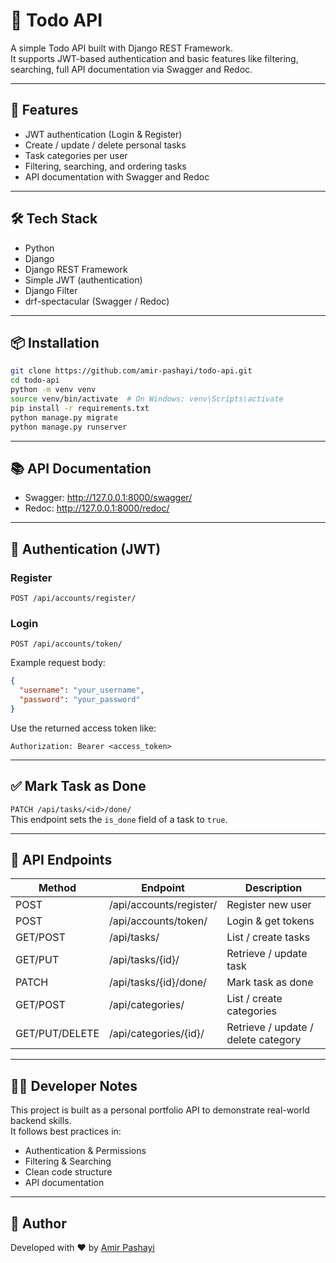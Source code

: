 # 📝 Todo API

A simple Todo API built with Django REST Framework.  
It supports JWT-based authentication and basic features like filtering, searching, full API documentation via Swagger and Redoc.

---

## 🚀 Features

- JWT authentication (Login & Register)
- Create / update / delete personal tasks
- Task categories per user
- Filtering, searching, and ordering tasks
- API documentation with Swagger and Redoc

---

## 🛠 Tech Stack

- Python
- Django
- Django REST Framework
- Simple JWT (authentication)
- Django Filter
- drf-spectacular (Swagger / Redoc)

---

## 📦 Installation

```bash
git clone https://github.com/amir-pashayi/todo-api.git
cd todo-api
python -m venv venv
source venv/bin/activate  # On Windows: venv\Scripts\activate
pip install -r requirements.txt
python manage.py migrate
python manage.py runserver
```

---

## 📚 API Documentation

- Swagger: http://127.0.0.1:8000/swagger/
- Redoc: http://127.0.0.1:8000/redoc/

---

## 🔐 Authentication (JWT)

### Register
`POST /api/accounts/register/`

### Login
`POST /api/accounts/token/`

Example request body:
```json
{
  "username": "your_username",
  "password": "your_password"
}
```

Use the returned access token like:
```
Authorization: Bearer <access_token>
```

---

## ✅ Mark Task as Done

`PATCH /api/tasks/<id>/done/`  
This endpoint sets the `is_done` field of a task to `true`.

---

## 📁 API Endpoints

| Method | Endpoint | Description |
|--------|----------|-------------|
| POST   | /api/accounts/register/        | Register new user |
| POST   | /api/accounts/token/           | Login & get tokens |
| GET/POST | /api/tasks/                  | List / create tasks |
| GET/PUT | /api/tasks/{id}/              | Retrieve / update task |
| PATCH   | /api/tasks/{id}/done/         | Mark task as done |
| GET/POST | /api/categories/             | List / create categories |
| GET/PUT/DELETE | /api/categories/{id}/  | Retrieve / update / delete category |

---

## 👨‍💻 Developer Notes

This project is built as a personal portfolio API to demonstrate real-world backend skills.  
It follows best practices in:

- Authentication & Permissions
- Filtering & Searching
- Clean code structure
- API documentation

---

## 👤 Author

Developed with ❤️ by [Amir Pashayi](https://github.com/amir-pashayi)
